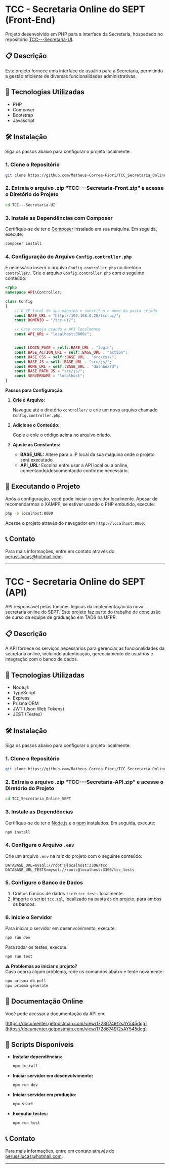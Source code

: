 
# TCC - Secretaria Online do SEPT (Front-End)

Projeto desenvolvido em PHP para a interface da Secretaria, hospedado no repositório [TCC---Secretaria-UI](https://github.com/LucasPerussi/TCC---Secretaria-UI.git).

## 📋 Descrição

Este projeto fornece uma interface de usuário para a Secretaria, permitindo a gestão eficiente de diversas funcionalidades administrativas.

## 🚀 Tecnologias Utilizadas

- PHP
- Composer
- Bootstrap
- Javascript

## 🛠️ Instalação

Siga os passos abaixo para configurar o projeto localmente:

### 1. Clone o Repositório

```bash
git clone https://github.com/Matheus-Correa-Fiori/TCC_Secretaria_Online_SEPT.git
```

### 2. Extraia o arquivo .zip "TCC---Secretaria-Front.zip" e acesse o Diretório do Projeto

```bash
cd TCC---Secretaria-UI
```

### 3. Instale as Dependências com Composer

Certifique-se de ter o [Composer](https://getcomposer.org/) instalado em sua máquina. Em seguida, execute:

```bash
composer install
```

### 4. Configuração do Arquivo `Config.controller.php`

É necessário inserir o arquivo `Config.controller.php` no diretório `controller/`. Crie o arquivo `Config.controller.php` com o seguinte conteúdo:

```php
<?php
namespace API\Controller;

class Config
{
    // O IP local de sua máquina e substitua o nome da pasta criada
    const BASE_URL = "http://192.168.0.28/tcc-ui/";
    const DOMINIO = "/tcc-ui/";

    // Caso esteja usando a API localmente
    const API_URL = "localhost:3000/";


    const LOGIN_PAGE = self::BASE_URL . "login";
    const BASE_ACTION_URL = self::BASE_URL . "action";
    const BASE_CSS = self::BASE_URL . "src/css/";
    const BASE_JS = self::BASE_URL . "src/js/";
    const HOME_URL = self::BASE_URL . "dashboard";
    const BASE_PATH_JS = "src/js/";
    const SERVERNAME = "localhost";
}
```

**Passos para Configuração:**

1. **Crie o Arquivo:**

   Navegue até o diretório `controller/` e crie um novo arquivo chamado `Config.controller.php`.

2. **Adicione o Conteúdo:**

   Copie e cole o código acima no arquivo criado.

3. **Ajuste as Constantes:**

   - **BASE_URL:** Altere para o IP local da sua máquina onde o projeto será executado.
   - **API_URL:** Escolha entre usar a API local ou a online, comentando/descomentando conforme necessário.

## 🔧 Executando o Projeto

Após a configuração, você pode iniciar o servidor localmente. Apesar de recomendarmos o XAMPP, se estiver usando o PHP embutido, execute:

```bash
php -S localhost:8000
```

Acesse o projeto através do navegador em `http://localhost:8000`.

## 📞 Contato

Para mais informações, entre em contato através do [perussilucas@hotmail.com](mailto:perussilucas@hotmail.com).

---

# TCC - Secretaria Online do SEPT (API)

API responsável pelas funções lógicas da implementação da nova secretaria online do SEPT. Este projeto faz parte do trabalho de conclusão de curso da equipe de graduação em TADS na UFPR.

## 📋 Descrição

A API fornece os serviços necessários para gerenciar as funcionalidades da secretaria online, incluindo autenticação, gerenciamento de usuários e integração com o banco de dados.

## 🚀 Tecnologias Utilizadas

- Node.js
- TypeScript
- Express
- Prisma ORM
- JWT (Json Web Tokens)
- JEST (Testes)

## 🛠️ Instalação

Siga os passos abaixo para configurar o projeto localmente:

### 1. Clone o Repositório

```bash
git clone https://github.com/Matheus-Correa-Fiori/TCC_Secretaria_Online_SEPT.git
```

### 2. Extraia o arquivo .zip "TCC---Secretaria-API.zip" e acesse o Diretório do Projeto

```bash
cd TCC_Secretaria_Online_SEPT
```

### 3. Instale as Dependências

Certifique-se de ter o [Node.js](https://nodejs.org/) e o [npm](https://www.npmjs.com/) instalados. Em seguida, execute:

```bash
npm install
```

### 4. Configure o Arquivo `.env`

Crie um arquivo `.env` na raiz do projeto com o seguinte conteúdo:

```
DATABASE_URL=mysql://root:@localhost:3306/tcc
DATABASE_URL_TESTS=mysql://root:@localhost:3306/tcc_tests
```

### 5. Configure o Banco de Dados

1. Crie os bancos de dados `tcc` e `tcc_tests` localmente.
2. Importe o script `tcc.sql`, localizado na pasta `db` do projeto, para ambos os bancos.

### 6. Inicie o Servidor

Para iniciar o servidor em desenvolvimento, execute:

```bash
npm run dev
```

Para rodar os testes, execute:

```bash
npm run test
```

**⚠️ Problemas ao iniciar o projeto?**  
Caso ocorra algum problema, rode os comandos abaixo e tente novamente:

```bash
npx prisma db pull
npx prisma generate
```

## 📖 Documentação Online

Você pode acessar a documentação da API em:

[https://documenter.getpostman.com/view/17286749/2sAY545dog](https://documenter.getpostman.com/view/17286749/2sAY545dog)

## 🔧 Scripts Disponíveis

- **Instalar dependências:**
  ```bash
  npm install
  ```

- **Iniciar servidor em desenvolvimento:**
  ```bash
  npm run dev
  ```

- **Iniciar servidor em produção:**
  ```bash
  npm start
  ```

- **Executar testes:**
  ```bash
  npm run test
  ```



## 📞 Contato

Para mais informações, entre em contato através do [perussilucas@hotmail.com](mailto:perussilucas@hotmail.com).

---
